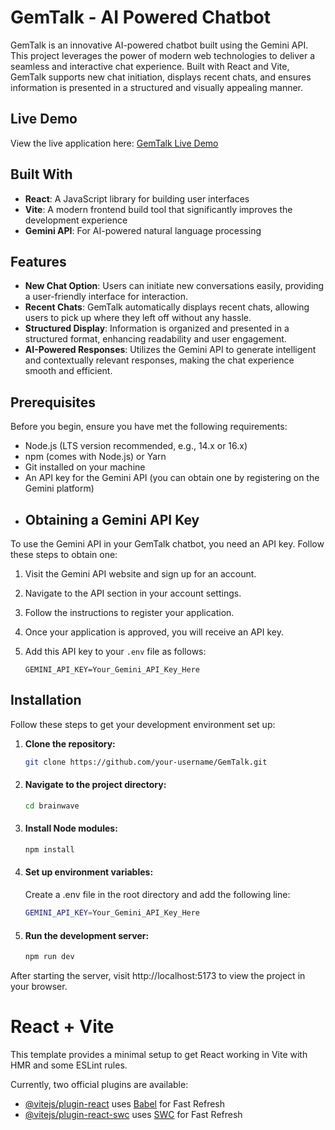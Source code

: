 
# GemTalk - AI Powered Chatbot

GemTalk is an innovative AI-powered chatbot built using the Gemini API. This project leverages the power of modern web technologies to deliver a seamless and interactive chat experience. Built with React and Vite, GemTalk supports new chat initiation, displays recent chats, and ensures information is presented in a structured and visually appealing manner.
## Live Demo

View the live application here: [GemTalk Live Demo](https://aniket067.github.io/GemTalk/)

## Built With
- **React**: A JavaScript library for building user interfaces
- **Vite**: A modern frontend build tool that significantly improves the development experience
- **Gemini API**: For AI-powered natural language processing

## Features

- **New Chat Option**: Users can initiate new conversations easily, providing a user-friendly interface for interaction.
- **Recent Chats**: GemTalk automatically displays recent chats, allowing users to pick up where they left off without any hassle.
- **Structured Display**: Information is organized and presented in a structured format, enhancing readability and user engagement.
- **AI-Powered Responses**: Utilizes the Gemini API to generate intelligent and contextually relevant responses, making the chat experience smooth and efficient.

## Prerequisites

Before you begin, ensure you have met the following requirements:
- Node.js (LTS version recommended, e.g., 14.x or 16.x)
- npm (comes with Node.js) or Yarn
- Git installed on your machine
- An API key for the Gemini API (you can obtain one by registering on the Gemini platform)
- ## Obtaining a Gemini API Key

To use the Gemini API in your GemTalk chatbot, you need an API key. Follow these steps to obtain one:

1. Visit the Gemini API website and sign up for an account.
2. Navigate to the API section in your account settings.
3. Follow the instructions to register your application.
4. Once your application is approved, you will receive an API key.
5. Add this API key to your `.env` file as follows:
   
   ```plaintext
   GEMINI_API_KEY=Your_Gemini_API_Key_Here

## Installation
Follow these steps to get your development environment set up:

1. **Clone the repository:**

   ```bash
   git clone https://github.com/your-username/GemTalk.git
     ```
2. #### Navigate to the project directory:
   ```bash
   cd brainwave
    ```
3. #### Install Node modules:
    ```bash
    npm install
    ```
4. #### Set up environment variables:
   Create a .env file in the root directory and add the following line:
    ```bash
    GEMINI_API_KEY=Your_Gemini_API_Key_Here
    ```
5. #### Run the development server:
   ```bash
   npm run dev
   ```
  After starting the server, visit http://localhost:5173 to view the project in your browser.
  # React + Vite

This template provides a minimal setup to get React working in Vite with HMR and some ESLint rules.

Currently, two official plugins are available:

- [@vitejs/plugin-react](https://github.com/vitejs/vite-plugin-react/blob/main/packages/plugin-react/README.md) uses [Babel](https://babeljs.io/) for Fast Refresh
- [@vitejs/plugin-react-swc](https://github.com/vitejs/vite-plugin-react-swc) uses [SWC](https://swc.rs/) for Fast Refresh
